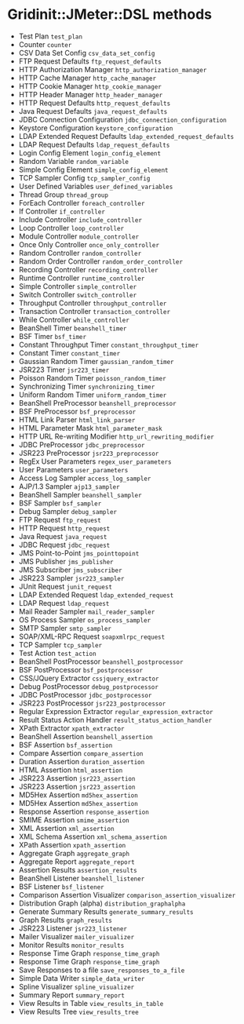 # Gridinit::JMeter::DSL methods
- Test Plan
  `test_plan`
- Counter
  `counter`
- CSV Data Set Config
  `csv_data_set_config`
- FTP Request Defaults
  `ftp_request_defaults`
- HTTP Authorization Manager
  `http_authorization_manager`
- HTTP Cache Manager
  `http_cache_manager`
- HTTP Cookie Manager
  `http_cookie_manager`
- HTTP Header Manager
  `http_header_manager`
- HTTP Request Defaults
  `http_request_defaults`
- Java Request Defaults
  `java_request_defaults`
- JDBC Connection Configuration
  `jdbc_connection_configuration`
- Keystore Configuration
  `keystore_configuration`
- LDAP Extended Request Defaults
  `ldap_extended_request_defaults`
- LDAP Request Defaults
  `ldap_request_defaults`
- Login Config Element
  `login_config_element`
- Random Variable
  `random_variable`
- Simple Config Element
  `simple_config_element`
- TCP Sampler Config
  `tcp_sampler_config`
- User Defined Variables
  `user_defined_variables`
- Thread Group
  `thread_group`
- ForEach Controller
  `foreach_controller`
- If Controller
  `if_controller`
- Include Controller
  `include_controller`
- Loop Controller
  `loop_controller`
- Module Controller
  `module_controller`
- Once Only Controller
  `once_only_controller`
- Random Controller
  `random_controller`
- Random Order Controller
  `random_order_controller`
- Recording Controller
  `recording_controller`
- Runtime Controller
  `runtime_controller`
- Simple Controller
  `simple_controller`
- Switch Controller
  `switch_controller`
- Throughput Controller
  `throughput_controller`
- Transaction Controller
  `transaction_controller`
- While Controller
  `while_controller`
- BeanShell Timer
  `beanshell_timer`
- BSF Timer
  `bsf_timer`
- Constant Throughput Timer
  `constant_throughput_timer`
- Constant Timer
  `constant_timer`
- Gaussian Random Timer
  `gaussian_random_timer`
- JSR223 Timer
  `jsr223_timer`
- Poisson Random Timer
  `poisson_random_timer`
- Synchronizing Timer
  `synchronizing_timer`
- Uniform Random Timer
  `uniform_random_timer`
- BeanShell PreProcessor
  `beanshell_preprocessor`
- BSF PreProcessor
  `bsf_preprocessor`
- HTML Link Parser
  `html_link_parser`
- HTML Parameter Mask
  `html_parameter_mask`
- HTTP URL Re-writing Modifier
  `http_url_rewriting_modifier`
- JDBC PreProcessor
  `jdbc_preprocessor`
- JSR223 PreProcessor
  `jsr223_preprocessor`
- RegEx User Parameters
  `regex_user_parameters`
- User Parameters
  `user_parameters`
- Access Log Sampler
  `access_log_sampler`
- AJP/1.3 Sampler
  `ajp13_sampler`
- BeanShell Sampler
  `beanshell_sampler`
- BSF Sampler
  `bsf_sampler`
- Debug Sampler
  `debug_sampler`
- FTP Request
  `ftp_request`
- HTTP Request
  `http_request`
- Java Request
  `java_request`
- JDBC Request
  `jdbc_request`
- JMS Point-to-Point
  `jms_pointtopoint`
- JMS Publisher
  `jms_publisher`
- JMS Subscriber
  `jms_subscriber`
- JSR223 Sampler
  `jsr223_sampler`
- JUnit Request
  `junit_request`
- LDAP Extended Request
  `ldap_extended_request`
- LDAP Request
  `ldap_request`
- Mail Reader Sampler
  `mail_reader_sampler`
- OS Process Sampler
  `os_process_sampler`
- SMTP Sampler
  `smtp_sampler`
- SOAP/XML-RPC Request
  `soapxmlrpc_request`
- TCP Sampler
  `tcp_sampler`
- Test Action
  `test_action`
- BeanShell PostProcessor
  `beanshell_postprocessor`
- BSF PostProcessor
  `bsf_postprocessor`
- CSS/JQuery Extractor
  `cssjquery_extractor`
- Debug PostProcessor
  `debug_postprocessor`
- JDBC PostProcessor
  `jdbc_postprocessor`
- JSR223 PostProcessor
  `jsr223_postprocessor`
- Regular Expression Extractor
  `regular_expression_extractor`
- Result Status Action Handler
  `result_status_action_handler`
- XPath Extractor
  `xpath_extractor`
- BeanShell Assertion
  `beanshell_assertion`
- BSF Assertion
  `bsf_assertion`
- Compare Assertion
  `compare_assertion`
- Duration Assertion
  `duration_assertion`
- HTML Assertion
  `html_assertion`
- JSR223 Assertion
  `jsr223_assertion`
- JSR223 Assertion
  `jsr223_assertion`
- MD5Hex Assertion
  `md5hex_assertion`
- MD5Hex Assertion
  `md5hex_assertion`
- Response Assertion
  `response_assertion`
- SMIME Assertion
  `smime_assertion`
- XML Assertion
  `xml_assertion`
- XML Schema Assertion
  `xml_schema_assertion`
- XPath Assertion
  `xpath_assertion`
- Aggregate Graph
  `aggregate_graph`
- Aggregate Report
  `aggregate_report`
- Assertion Results
  `assertion_results`
- BeanShell Listener
  `beanshell_listener`
- BSF Listener
  `bsf_listener`
- Comparison Assertion Visualizer
  `comparison_assertion_visualizer`
- Distribution Graph (alpha)
  `distribution_graphalpha`
- Generate Summary Results
  `generate_summary_results`
- Graph Results
  `graph_results`
- JSR223 Listener
  `jsr223_listener`
- Mailer Visualizer
  `mailer_visualizer`
- Monitor Results
  `monitor_results`
- Response Time Graph
  `response_time_graph`
- Response Time Graph
  `response_time_graph`
- Save Responses to a file
  `save_responses_to_a_file`
- Simple Data Writer
  `simple_data_writer`
- Spline Visualizer
  `spline_visualizer`
- Summary Report
  `summary_report`
- View Results in Table
  `view_results_in_table`
- View Results Tree
  `view_results_tree`